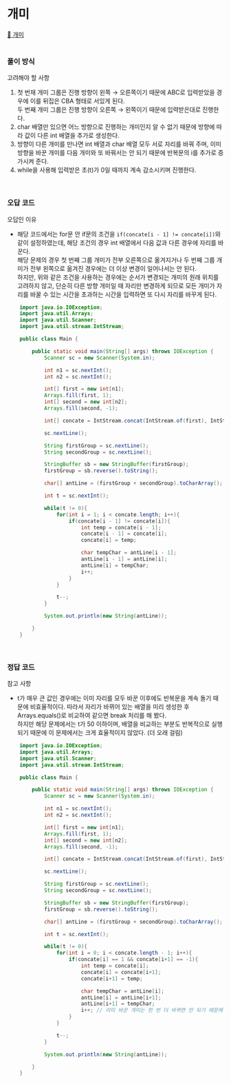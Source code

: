 # 개미
[:link: 개미](https://www.acmicpc.net/problem/3048)  
<br>

### 풀이 방식
고려해야 할 사항
1. 첫 번재 개미 그룹은 진행 방향이 왼쪽 → 오른쪽이기 때문에 ABC로 입력받았을 경우에 이를 뒤집은 CBA 형태로 서있게 된다.  
두 번째 개미 그룹은 진행 방향이 오른쪽 → 왼쪽이기 때문에 입력받은대로 진행한다.
2. char 배열만 있으면 어느 방향으로 진행하는 개미인지 알 수 없기 때문에 방향에 따라 값이 다른 int 배열을 추가로 생성한다.
3. 방향이 다른 개미를 만나면 int 배열과 char 배열 모두 서로 자리를 바꿔 주며, 이미 방향을 바꾼 개미를 다음 개미와 또 바꿔서는 안 되기 때문에 반복문의 i를 추가로 증가시켜 준다.
4. while을 사용해 입력받은 초(t)가 0일 때까지 계속 감소시키며 진행한다.  
<br>

### 오답 코드
오답인 이유
+ 해당 코드에서는 for문 안 if문의 조건을 ```if(concate[i - 1] != concate[i])```와 같이 설정하였는데, 해당 조건의 경우 int 배열에서 다음 값과 다른 경우에 자리를 바꾼다.  
해당 문제의 경우 첫 번째 그룹 개미가 전부 오른쪽으로 옮겨지거나 두 번째 그룹 개미가 전부 왼쪽으로 옮겨진 경우에는 더 이상 변경이 일어나서는 안 된다.  
하지만, 위와 같은 조건을 사용하는 경우에는 순서가 변경되는 개미의 원래 위치를 고려하지 않고, 단순히 다른 방향 개미일 때 자리만 변경하게 되므로 모든 개미가 자리를 바꿀 수 있는 시간을 초과하는 시간을 입력하면 또 다시 자리를 바꾸게 된다.

```java
    import java.io.IOException;
    import java.util.Arrays;
    import java.util.Scanner;
    import java.util.stream.IntStream;

    public class Main {

        public static void main(String[] args) throws IOException {
            Scanner sc = new Scanner(System.in);

            int n1 = sc.nextInt();
            int n2 = sc.nextInt();

            int[] first = new int[n1];
            Arrays.fill(first, 1);
            int[] second = new int[n2];
            Arrays.fill(second, -1);

            int[] concate = IntStream.concat(IntStream.of(first), IntStream.of(second)).toArray();

            sc.nextLine();

            String firstGroup = sc.nextLine();
            String secondGroup = sc.nextLine();

            StringBuffer sb = new StringBuffer(firstGroup);
            firstGroup = sb.reverse().toString();

            char[] antLine = (firstGroup + secondGroup).toCharArray();

            int t = sc.nextInt();

            while(t != 0){
                for(int i = 1; i < concate.length; i++){
                    if(concate[i - 1] != concate[i]){
                        int temp = concate[i - 1];
                        concate[i - 1] = concate[i];
                        concate[i] = temp;

                        char tempChar = antLine[i - 1];
                        antLine[i - 1] = antLine[i];
                        antLine[i] = tempChar;
                        i++; 
                    }
                }

                t--;
            }

            System.out.println(new String(antLine));

        }
    }
```
<br>

### 정답 코드
참고 사항
+ t가 매우 큰 값인 경우에는 이미 자리를 모두 바꾼 이후에도 반복문을 계속 돌기 때문에 비효율적이다. 따라서 자리가 바뀌어 있는 배열을 미리 생성한 후 Arrays.equals()로 비교하여 같으면 break 처리를 해 봤다.  
하지만 해당 문제에서는 t가 50 이하이며, 배열을 비교하는 부분도 반복적으로 실행되기 때문에 이 문제에서는 크게 효율적이지 않았다. (더 오래 걸림)
```java
    import java.io.IOException;
    import java.util.Arrays;
    import java.util.Scanner;
    import java.util.stream.IntStream;

    public class Main {

        public static void main(String[] args) throws IOException {
            Scanner sc = new Scanner(System.in);

            int n1 = sc.nextInt();
            int n2 = sc.nextInt();

            int[] first = new int[n1];
            Arrays.fill(first, 1);
            int[] second = new int[n2];
            Arrays.fill(second, -1);

            int[] concate = IntStream.concat(IntStream.of(first), IntStream.of(second)).toArray();

            sc.nextLine();

            String firstGroup = sc.nextLine();
            String secondGroup = sc.nextLine();

            StringBuffer sb = new StringBuffer(firstGroup);
            firstGroup = sb.reverse().toString();

            char[] antLine = (firstGroup + secondGroup).toCharArray();

            int t = sc.nextInt();

            while(t != 0){
                for(int i = 0; i < concate.length - 1; i++){
                    if(concate[i] == 1 && concate[i+1] == -1){
                        int temp = concate[i];
                        concate[i] = concate[i+1];
                        concate[i+1] = temp;

                        char tempChar = antLine[i];
                        antLine[i] = antLine[i+1];
                        antLine[i+1] = tempChar;
                        i++; // 이미 바꾼 개미는 한 번 더 바뀌면 안 되기 때문에 i++ 해서 건너뜀
                    }
                }

                t--;
            }

            System.out.println(new String(antLine));

        }
    }
```
